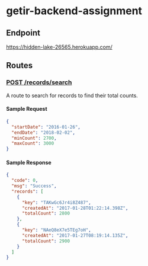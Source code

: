 # getir-backend-assignment

## Endpoint

<https://hidden-lake-26565.herokuapp.com/>

## Routes

### [POST /records/search](https://hidden-lake-26565.herokuapp.com/records/search)

A route to search for records to find their total counts.

#### Sample Request

```json
{
  "startDate": "2016-01-26",
  "endDate": "2018-02-02",
  "minCount": 2700,
  "maxCount": 3000
}
```

#### Sample Response

```json
{
  "code": 0,
  "msg": "Success",
  "records": [
    {
      "key": "TAKwGc6Jr4i8Z487",
      "createdAt": "2017-01-28T01:22:14.398Z",
      "totalCount": 2800
    },
    {
      "key": "NAeQ8eX7e5TEg7oH",
      "createdAt": "2017-01-27T08:19:14.135Z",
      "totalCount": 2900
    }
  ]
}
```

